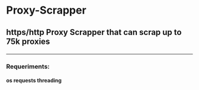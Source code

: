 # Proxy-Scrapper
<h2> https/http Proxy Scrapper that  can scrap up to 75k proxies
<hr>

<h3> Requeriments:
<br>
<h4>
  os
  requests
  threading

